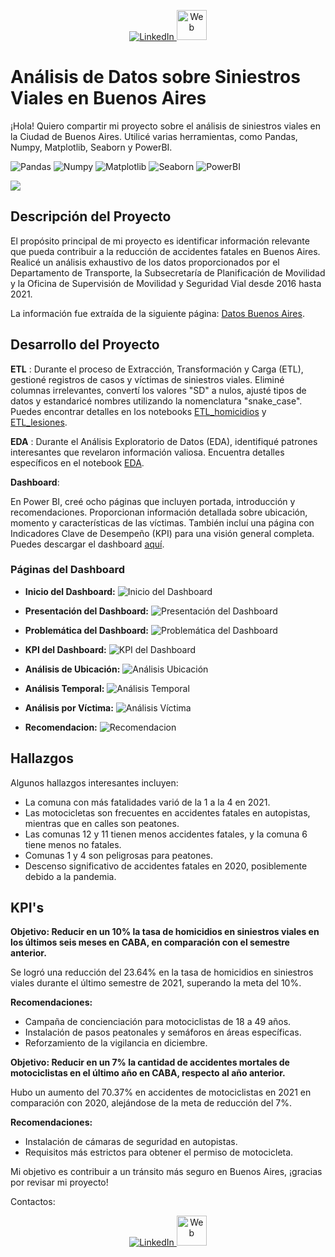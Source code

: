 <p align="center"> 
  <a href="https://www.linkedin.com/in/gerard-carrizo-508b16133/">
    <img src="https://skillicons.dev/icons?i=linkedin" alt="LinkedIn">
  </a>
  <a href="https://gerardgfc.github.io/">
    <img src="https://github.com/Gerardgfc/Gerardgfc/assets/90930270/86375cea-5d37-4372-8083-a373ad875c7d" alt="Web" width="48" height="48">
  </a>
</p>

# Análisis de Datos sobre Siniestros Viales en Buenos Aires

¡Hola! Quiero compartir mi proyecto sobre el análisis de siniestros viales en la Ciudad de Buenos Aires. Utilicé varias herramientas, como Pandas, Numpy, Matplotlib, Seaborn y PowerBI.

![Pandas](https://img.shields.io/badge/-Pandas-333333?style=flat&logo=pandas)
![Numpy](https://img.shields.io/badge/-Numpy-333333?style=flat&logo=numpy)
![Matplotlib](https://img.shields.io/badge/-Matplotlib-333333?style=flat&logo=matplotlib)
![Seaborn](https://img.shields.io/badge/-Seaborn-333333?style=flat&logo=seaborn)
![PowerBI](https://img.shields.io/badge/-PowerBI-333333?style=flat&logo=PowerBI)


<img src="https://imgs.search.brave.com/A1wV76mXvYPGjqy2cErnSjYRioo2UVyopQtAtvxx8HI/rs:fit:860:0:0/g:ce/aHR0cHM6Ly9haG9y/cmFzZWd1cm9zLm14/L3dwLWNvbnRlbnQv/dXBsb2Fkcy8yMDIy/LzEyL3Npbmllc3Ry/by5qcGc">

## Descripción del Proyecto

El propósito principal de mi proyecto es identificar información relevante que pueda contribuir a la reducción de accidentes fatales en Buenos Aires. Realicé un análisis exhaustivo de los datos proporcionados por el Departamento de Transporte, la Subsecretaría de Planificación de Movilidad y la Oficina de Supervisión de Movilidad y Seguridad Vial desde 2016 hasta 2021.

La información fue extraída de la siguiente página: [Datos Buenos Aires](https://data.buenosaires.gob.ar/dataset/victimas-siniestros-viales).

## Desarrollo del Proyecto

**ETL** : Durante el proceso de Extracción, Transformación y Carga (ETL), gestioné registros de casos y víctimas de siniestros viales. Eliminé columnas irrelevantes, convertí los valores "SD" a nulos, ajusté tipos de datos y estandaricé nombres utilizando la nomenclatura "snake_case". Puedes encontrar detalles en los notebooks [ETL_homicidios](/Notebooks/02_ETL_homicidios.ipynb) y [ETL_lesiones](/Notebooks/02_ETL_lesiones.ipynb).

**EDA** : Durante el Análisis Exploratorio de Datos (EDA), identifiqué patrones interesantes que revelaron información valiosa. Encuentra detalles específicos en el notebook [EDA](Notebooks/04_EDA.ipynb).

**Dashboard**:

En Power BI, creé ocho páginas que incluyen portada, introducción y recomendaciones. Proporcionan información detallada sobre ubicación, momento y características de las víctimas. También incluí una página con Indicadores Clave de Desempeño (KPI) para una visión general completa. Puedes descargar el dashboard [aquí](Dashboard.pbix).

### Páginas del Dashboard

- **Inicio del Dashboard:**
![Inicio del Dashboard](Img/Inicio.png)

- **Presentación del Dashboard:**
![Presentación del Dashboard](Img/Presentacion.png)

- **Problemática del Dashboard:**
![Problemática del Dashboard](Img/Problematica.png)

- **KPI del Dashboard:**
![KPI del Dashboard](Img/KPI.png)

- **Análisis de Ubicación:**
![Análisis Ubicación](Img/Analisis_ubicacion.png)

- **Análisis Temporal:**
![Análisis Temporal](Img/Analisis_temporal.png)

- **Análisis por Víctima:**
![Análisis Víctima](Img/Analisis_victima.png)

- **Recomendacion:**
![Recomendacion](Img/Recomendacion.png)

## Hallazgos

Algunos hallazgos interesantes incluyen:

- La comuna con más fatalidades varió de la 1 a la 4 en 2021.
- Las motocicletas son frecuentes en accidentes fatales en autopistas, mientras que en calles son peatones.
- Las comunas 12 y 11 tienen menos accidentes fatales, y la comuna 6 tiene menos no fatales.
- Comunas 1 y 4 son peligrosas para peatones.
- Descenso significativo de accidentes fatales en 2020, posiblemente debido a la pandemia.

## KPI's

**Objetivo: Reducir en un 10% la tasa de homicidios en siniestros viales en los últimos seis meses en CABA, en comparación con el semestre anterior.**

Se logró una reducción del 23.64% en la tasa de homicidios en siniestros viales durante el último semestre de 2021, superando la meta del 10%.

**Recomendaciones:**
- Campaña de concienciación para motociclistas de 18 a 49 años.
- Instalación de pasos peatonales y semáforos en áreas específicas.
- Reforzamiento de la vigilancia en diciembre.

**Objetivo: Reducir en un 7% la cantidad de accidentes mortales de motociclistas en el último año en CABA, respecto al año anterior.**

Hubo un aumento del 70.37% en accidentes de motociclistas en 2021 en comparación con 2020, alejándose de la meta de reducción del 7%.

**Recomendaciones:**
- Instalación de cámaras de seguridad en autopistas.
- Requisitos más estrictos para obtener el permiso de motocicleta.

Mi objetivo es contribuir a un tránsito más seguro en Buenos Aires, ¡gracias por revisar mi proyecto!

Contactos:

<p align="center">
  <a href="https://www.linkedin.com/in/gerard-carrizo-508b16133/">
    <img src="https://skillicons.dev/icons?i=linkedin" alt="LinkedIn">
  </a>
  <a href="https://gerardgfc.github.io/">
    <img src="https://github.com/Gerardgfc/Gerardgfc/assets/90930270/86375cea-5d37-4372-8083-a373ad875c7d" alt="Web" width="48" height="48">
  </a>
</p>
